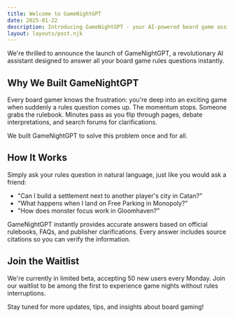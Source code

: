 ```yaml
---
title: Welcome to GameNightGPT
date: 2025-01-22
description: Introducing GameNightGPT - your AI-powered board game assistant that keeps the fun rolling.
layout: layouts/post.njk
---
```


We're thrilled to announce the launch of GameNightGPT, a revolutionary AI assistant designed to answer all your board game rules questions instantly.

## Why We Built GameNightGPT

Every board gamer knows the frustration: you're deep into an exciting game when suddenly a rules question comes up. The momentum stops. Someone grabs the rulebook. Minutes pass as you flip through pages, debate interpretations, and search forums for clarifications.

We built GameNightGPT to solve this problem once and for all.

## How It Works

Simply ask your rules question in natural language, just like you would ask a friend:

- "Can I build a settlement next to another player's city in Catan?"
- "What happens when I land on Free Parking in Monopoly?"
- "How does monster focus work in Gloomhaven?"

GameNightGPT instantly provides accurate answers based on official rulebooks, FAQs, and publisher clarifications. Every answer includes source citations so you can verify the information.

## Join the Waitlist

We're currently in limited beta, accepting 50 new users every Monday. Join our waitlist to be among the first to experience game nights without rules interruptions.

Stay tuned for more updates, tips, and insights about board gaming!

